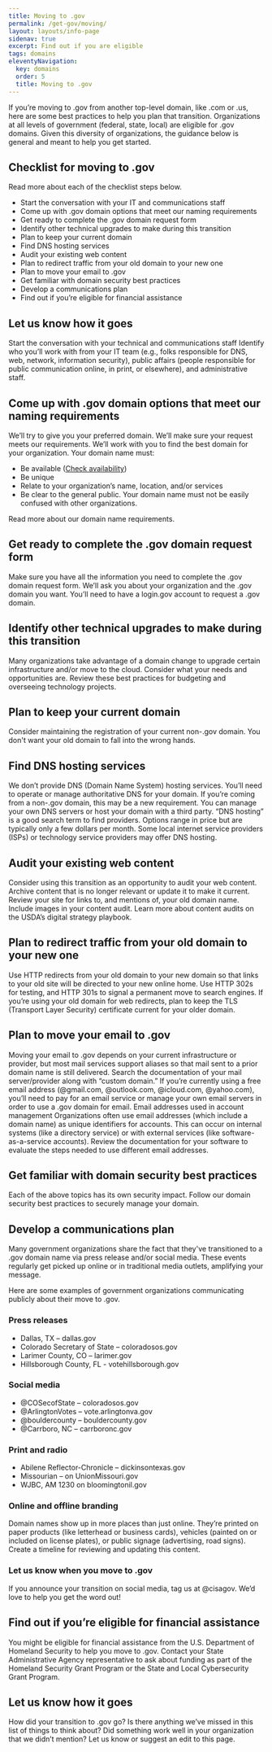 ```yaml
---
title: Moving to .gov
permalink: /get-gov/moving/
layout: layouts/info-page
sidenav: true
excerpt: Find out if you are eligible
tags: domains
eleventyNavigation:
  key: domains
  order: 5
  title: Moving to .gov
---
```

If you’re moving to .gov from another top-level domain, like .com or .us, here are some best practices to help you plan that transition.
Organizations at all levels of government (federal, state, local) are eligible for .gov domains. Given this diversity of organizations, the guidance below is general and meant to help you get started.

## Checklist for moving to .gov
Read more about each of the checklist steps below.
- Start the conversation with your IT and communications staff
- Come up with .gov domain options that meet our naming requirements
- Get ready to complete the .gov domain request form
- Identify other technical upgrades to make during this transition
- Plan to keep your current domain
- Find DNS hosting services
- Audit your existing web content
- Plan to redirect traffic from your old domain to your new one
- Plan to move your email to .gov
- Get familiar with domain security best practices
- Develop a communications plan
- Find out if you’re eligible for financial assistance


## Let us know how it goes
Start the conversation with your technical and communications staff
Identify who you’ll work with from your IT team (e.g., folks responsible for DNS, web, network, information security), public affairs (people responsible for public communication online, in print, or elsewhere), and administrative staff.

## Come up with .gov domain options that meet our naming requirements
We’ll try to give you your preferred domain. We’ll make sure your request meets our requirements. We’ll work with you to find the best domain for your organization.
Your domain name must:
- Be available ([Check availability](#))
- Be unique
- Relate to your organization’s name, location, and/or services
- Be clear to the general public. Your domain name must not be easily confused with other organizations.

Read more about our domain name requirements.


## Get ready to complete the .gov domain request form
Make sure you have all the information you need to complete the .gov domain request form. We’ll ask you about your organization and the .gov domain you want. You’ll need to have a login.gov account to request a .gov domain.

## Identify other technical upgrades to make during this transition
Many organizations take advantage of a domain change to upgrade certain infrastructure and/or move to the cloud. Consider what your needs and opportunities are. Review these best practices for budgeting and overseeing technology projects.

## Plan to keep your current domain
Consider maintaining the registration of your current non-.gov domain. You don't want your old domain to fall into the wrong hands.

## Find DNS hosting services
We don’t provide DNS (Domain Name System) hosting services. You’ll need to operate or manage authoritative DNS for your domain. If you’re coming from a non-.gov domain, this may be a new requirement. You can manage your own DNS servers or host your domain with a third party. “DNS hosting” is a good search term to find providers. Options range in price but are typically only a few dollars per month. Some local internet service providers (ISPs) or technology service providers may offer DNS hosting.

## Audit your existing web content
Consider using this transition as an opportunity to audit your web content. Archive content that is no longer relevant or update it to make it current.
Review your site for links to, and mentions of, your old domain name. Include images in your content audit. Learn more about content audits on the USDA’s digital strategy playbook.

## Plan to redirect traffic from your old domain to your new one
Use HTTP redirects from your old domain to your new domain so that links to your old site will be directed to your new online home. Use HTTP 302s for testing, and HTTP 301s to signal a permanent move to search engines.
If you’re using your old domain for web redirects, plan to keep the TLS (Transport Layer Security) certificate current for your older domain.

## Plan to move your email to .gov
Moving your email to .gov depends on your current infrastructure or provider, but most mail services support aliases so that mail sent to a prior domain name is still delivered. Search the documentation of your mail server/provider along with “custom domain.”
If you’re currently using a free email address (@gmail.com, @outlook.com, @icloud.com, @yahoo.com), you’ll need to pay for an email service or manage your own email servers in order to use a .gov domain for email.
Email addresses used in account management
Organizations often use email addresses (which include a domain name) as unique identifiers for accounts. This can occur on internal systems (like a directory service) or with external services (like software-as-a-service accounts). Review the documentation for your software to evaluate the steps needed to use different email addresses.

## Get familiar with domain security best practices
Each of the above topics has its own security impact. Follow our domain security best practices to securely manage your domain.

## Develop a communications plan
Many government organizations share the fact that they've transitioned to a .gov domain name via press release and/or social media. These events regularly get picked up online or in traditional media outlets, amplifying your message.

Here are some examples of government organizations communicating publicly about their move to .gov.

### Press releases
- Dallas, TX – dallas.gov
- Colorado Secretary of State – coloradosos.gov
- Larimer County, CO – larimer.gov
- Hillsborough County, FL - votehillsborough.gov

### Social media
- @COSecofState – coloradosos.gov
- @ArlingtonVotes – vote.arlingtonva.gov
- @bouldercounty – bouldercounty.gov
- @Carrboro, NC – carrboronc.gov

### Print and radio
- Abilene Reflector-Chronicle – dickinsontexas.gov
- Missourian – on UnionMissouri.gov
- WJBC, AM 1230 on bloomingtonil.gov


### Online and offline branding
Domain names show up in more places than just online. They’re printed on paper products (like letterhead or business cards), vehicles (painted on or included on license plates), or public signage (advertising, road signs). Create a timeline for reviewing and updating this content.


### Let us know when you move to .gov
If you announce your transition on social media, tag us at @cisagov. We’d love to help you get the word out!

## Find out if you’re eligible for financial assistance
You might be eligible for financial assistance from the U.S. Department of Homeland Security to help you move to .gov.
Contact your State Administrative Agency representative to ask about funding as part of the Homeland Security Grant Program or the State and Local Cybersecurity Grant Program.

## Let us know how it goes
How did your transition to .gov go? Is there anything we’ve missed in this list of things to think about? Did something work well in your organization that we didn’t mention? Let us know or suggest an edit to this page.

